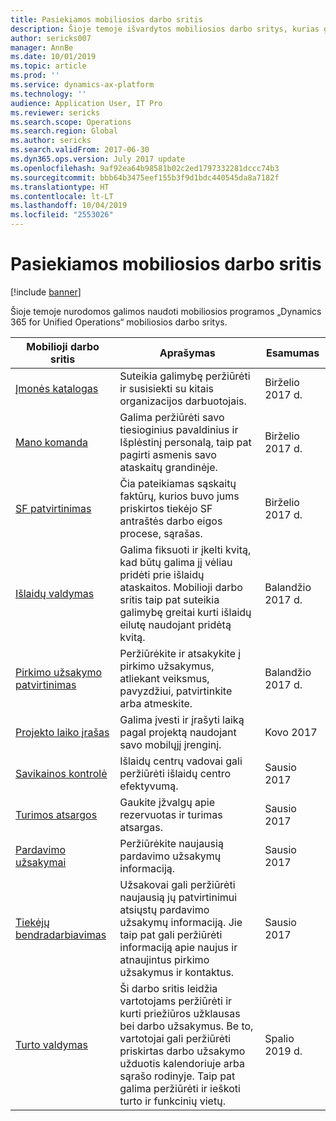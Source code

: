 ```yaml
---
title: Pasiekiamos mobiliosios darbo sritis
description: Šioje temoje išvardytos mobiliosios darbo sritys, kurias galima naudoti.
author: sericks007
manager: AnnBe
ms.date: 10/01/2019
ms.topic: article
ms.prod: ''
ms.service: dynamics-ax-platform
ms.technology: ''
audience: Application User, IT Pro
ms.reviewer: sericks
ms.search.scope: Operations
ms.search.region: Global
ms.author: sericks
ms.search.validFrom: 2017-06-30
ms.dyn365.ops.version: July 2017 update
ms.openlocfilehash: 9af92ea64b98581b02c2ed1797332281dccc74b3
ms.sourcegitcommit: bbb64b3475eef155b3f9d1bdc440545da8a7182f
ms.translationtype: HT
ms.contentlocale: lt-LT
ms.lasthandoff: 10/04/2019
ms.locfileid: "2553026"
---
```

# <a name="available-mobile-workspaces"></a>Pasiekiamos mobiliosios darbo sritis

[!include [banner](../includes/banner.md)]

Šioje temoje nurodomos galimos naudoti mobiliosios programos „Dynamics 365 for Unified Operations“ mobiliosios darbo sritys.


| Mobilioji darbo sritis     | Aprašymas   | Esamumas   |
|----------------------|---------------|--------------|
|[Įmonės katalogas](company-directory-mobile-workspace.md)| Suteikia galimybę peržiūrėti ir susisiekti su kitais organizacijos darbuotojais.| Birželio 2017 d. |    
|[Mano komanda](manager-self-service-mobile-workspace.md)| Galima peržiūrėti savo tiesioginius pavaldinius ir Išplėstinį personalą, taip pat pagirti asmenis savo ataskaitų grandinėje.|Birželio 2017 d. |     
|[SF patvirtinimas](invoice-approval-mobile-workspace.md)| Čia pateikiamas sąskaitų faktūrų, kurios buvo jums priskirtos tiekėjo SF antraštės darbo eigos procese, sąrašas.| Birželio 2017 d.   |
| [Išlaidų valdymas](../../../finance/expense-management/expense-management-mobile-workspace.md) | Galima fiksuoti ir įkelti kvitą, kad būtų galima jį vėliau pridėti prie išlaidų ataskaitos. Mobilioji darbo sritis taip pat suteikia galimybę greitai kurti išlaidų eilutę naudojant pridėtą kvitą. | Balandžio 2017 d. |
| [Pirkimo užsakymo patvirtinimas](../../../supply-chain/procurement/purchase-order-mobile-workspace.md) | Peržiūrėkite ir atsakykite į pirkimo užsakymus, atliekant veiksmus, pavyzdžiui, patvirtinkite arba atmeskite. | Balandžio 2017 d. |
| [Projekto laiko įrašas](../../../finance/project-management/project-time-entry-mobile-workspace.md) | Galima įvesti ir įrašyti laiką pagal projektą naudojant savo mobilųjį įrenginį. | Kovo 2017 |
| [Savikainos kontrolė](../../../finance/cost-accounting/cost-controlling-mobile-workspace.md)     | Išlaidų centrų vadovai gali peržiūrėti išlaidų centro efektyvumą.                                                                                               |  Sausio 2017        |
| [Turimos atsargos](../../../supply-chain/inventory/inventory-on-hand-mobile-workspace.md)    | Gaukite įžvalgų apie rezervuotas ir turimas atsargas.                                                                                                    |   Sausio 2017       |
| [Pardavimo užsakymai](../../../supply-chain/sales-marketing/sales-orders-mobile-workspace.md)         | Peržiūrėkite naujausią pardavimo užsakymų informaciją.                                                                                                                          |  Sausio 2017                  |
| [Tiekėjų bendradarbiavimas](../../../supply-chain/procurement/vendor-collaboration-mobile-workspace.md) | Užsakovai gali peržiūrėti naujausią jų patvirtinimui atsiųstų pardavimo užsakymų informaciją. Jie taip pat gali peržiūrėti informaciją apie naujus ir atnaujintus pirkimo užsakymus ir kontaktus. |Sausio 2017    |
| [Turto valdymas](../../../supply-chain/asset-management/asset-management-mobile-workspace.md) | Ši darbo sritis leidžia vartotojams peržiūrėti ir kurti priežiūros užklausas bei darbo užsakymus. Be to, vartotojai gali peržiūrėti priskirtas darbo užsakymo užduotis kalendoriuje arba sąrašo rodinyje. Taip pat galima peržiūrėti ir ieškoti turto ir funkcinių vietų. |Spalio 2019 d.    |

